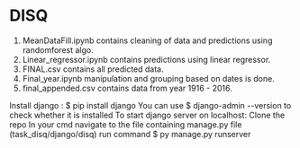 # DISQ

1. MeanDataFill.ipynb contains cleaning of data and predictions using randomforest algo.
2. Linear_regressor.ipynb contains predictions using linear regressor.
3. FINAL.csv contains all predicted data.
4. Final_year.ipynb manipulation and grouping based on dates is done.
5. final_appended.csv contains data from year 1916 - 2016.

Install django : $ pip install django
You can use $ django-admin --version to check whether it is installed
To start django server on localhost:
Clone the repo
In your cmd navigate to the file containing manage.py file (task_disq/django/disq)
run command $ py manage.py runserver
